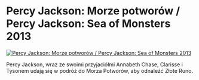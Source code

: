 Percy Jackson: Morze potworów / Percy Jackson: Sea of Monsters 2013 
=============
[![Percy Jackson: Morze potworów / Percy Jackson: Sea of Monsters 2013 ](http://vidos.pl/images/player.gif)](http://vidos.pl/percy-jackson-morze-potworow-percy-jackson-sea-of-monsters-2013)

 Percy Jackson, wraz ze swoimi przyjaciółmi Annabeth Chase, Clarisse i Tysonem udają się w podróż do Morza Potworów, aby odnaleźć Złote Runo.

